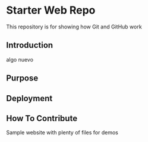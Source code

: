 # Starter Web Repo

This repository is for showing how Git and GitHub work
## Introduction
algo nuevo
## Purpose
## Deployment
## How To Contribute
Sample website with plenty of files for demos